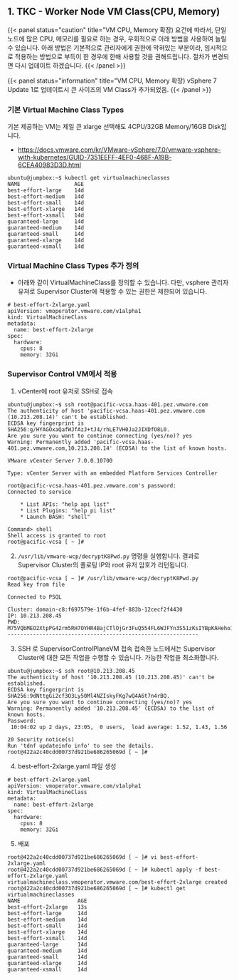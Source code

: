 ## 1. TKC - Worker Node VM Class(CPU, Memory)

{{< panel status="caution" title="VM CPU, Memory 확장)
요건에 따라서, 단일 노드에 많은 CPU, 메모리를 필요로 하는 경우, 우회적으로 아래 방법을 사용하여 늘릴 수 있습니다. 아래 방법은 기본적으로 관리자에게 권한에 막혀있는 부분이라, 임시적으로 적용하는 방법으로 부득이 한 경우에 한해 사용할 것을 권해드립니다. 절차가 변경되면 다시 업데이트 하겠습니다.
{{< /panel >}}

{{< panel status="information" title="VM CPU, Memory 확장)
vSphere 7 Update 1로 업데이트시 큰 사이즈의 VM Class가 추가되었음.
{{< /panel >}}

### 기본 Virtual Machine Class Types
기본 제공하는 VM는 제일 큰 xlarge 선택해도 4CPU/32GB Memory/16GB Disk입니다.
- https://docs.vmware.com/kr/VMware-vSphere/7.0/vmware-vsphere-with-kubernetes/GUID-7351EEFF-4EF0-468F-A19B-6CEA40983D3D.html
```
ubuntu@jumpbox:~$ kubectl get virtualmachineclasses
NAME                 AGE
best-effort-large    14d
best-effort-medium   14d
best-effort-small    14d
best-effort-xlarge   14d
best-effort-xsmall   14d
guaranteed-large     14d
guaranteed-medium    14d
guaranteed-small     14d
guaranteed-xlarge    14d
guaranteed-xsmall    14d
```

### Virtual Machine Class Types 추가 정의
- 아래와 같이 VirtualMachineClass를 정의할 수 있습니다. 다만, vsphere 관리자 유저로 Supervisor Cluster에 적용할 수 있는 권한은 제한되어 있습니다.
```
# best-effort-2xlarge.yaml 
apiVersion: vmoperator.vmware.com/v1alpha1
kind: VirtualMachineClass
metadata:
  name: best-effort-2xlarge
spec:
  hardware:
    cpus: 8
    memory: 32Gi
```

### Supervisor Control VM에서 적용
1. vCenter에 root 유저로 SSH로 접속
```
ubuntu@jumpbox:~$ ssh root@pacific-vcsa.haas-401.pez.vmware.com
The authenticity of host 'pacific-vcsa.haas-401.pez.vmware.com (10.213.208.14)' can't be established.
ECDSA key fingerprint is SHA256:g/HYAGOxaQafWJfAzJ+tJ4/rhLE7VH0Ja2JIXDfO8L0.
Are you sure you want to continue connecting (yes/no)? yes
Warning: Permanently added 'pacific-vcsa.haas-401.pez.vmware.com,10.213.208.14' (ECDSA) to the list of known hosts.

VMware vCenter Server 7.0.0.10700

Type: vCenter Server with an embedded Platform Services Controller

root@pacific-vcsa.haas-401.pez.vmware.com's password: 
Connected to service

    * List APIs: "help api list"
    * List Plugins: "help pi list"
    * Launch BASH: "shell"

Command> shell
Shell access is granted to root
root@pacific-vcsa [ ~ ]# 
```

2. `/usr/lib/vmware-wcp/decryptK8Pwd.py` 명령을 실행합니다. 결과로 Supervisor Cluster의 플로팅 IP와 root 유저 암호가 리턴됩니다.

```
root@pacific-vcsa [ ~ ]# /usr/lib/vmware-wcp/decryptK8Pwd.py
Read key from file

Connected to PSQL

Cluster: domain-c8:f697579e-1f6b-4fef-883b-12cecf2f4430
IP: 10.213.208.45
PWD: M75VQbMEO2XtpPG42rm5RH7OYHR4BajCTlOjGr3FuQ554FL6WJFYn3S51zKsIYBpKAHeho1AAbX5VyqfVbeS6bMLpkZ+Ake7V5wibgC7eUmS3T9U8BaVJyD2vd2OXbsKYjzXnuqa1e+mkKrnzLAGOCiDjzT1BEMGsn2gwuwBHas=
------------------------------------------------------------
```

3. SSH 로 SupervisorControlPlaneVM 접속
접속한 노드에서는 Supervisor Cluster에 대한 모든 작업을 수행할 수 있습니다. 가능한 작업을 최소화합니다.

```
ubuntu@jumpbox:~$ ssh root@10.213.208.45
The authenticity of host '10.213.208.45 (10.213.208.45)' can't be established.
ECDSA key fingerprint is SHA256:9dNttgGi2cf3O3Ly50Ml4NZIskyFKg7wQ4A6t7n4rBQ.
Are you sure you want to continue connecting (yes/no)? yes
Warning: Permanently added '10.213.208.45' (ECDSA) to the list of known hosts.
Password: 
 10:04:02 up 2 days, 23:05,  0 users,  load average: 1.52, 1.43, 1.56

20 Security notice(s)
Run 'tdnf updateinfo info' to see the details.
root@422a2c40cdd00737d921be686265069d [ ~ ]# 
```

4. best-effort-2xlarge.yaml 파일 생성
```
# best-effort-2xlarge.yaml 
apiVersion: vmoperator.vmware.com/v1alpha1
kind: VirtualMachineClass
metadata:
  name: best-effort-2xlarge
spec:
  hardware:
    cpus: 8
    memory: 32Gi
```

5. 배포
```
root@422a2c40cdd00737d921be686265069d [ ~ ]# vi best-effort-2xlarge.yaml 
root@422a2c40cdd00737d921be686265069d [ ~ ]# kubectl apply -f best-effort-2xlarge.yaml 
virtualmachineclass.vmoperator.vmware.com/best-effort-2xlarge created
root@422a2c40cdd00737d921be686265069d [ ~ ]# kubectl get virtualmachineclasses
NAME                  AGE
best-effort-2xlarge   13s
best-effort-large     14d
best-effort-medium    14d
best-effort-small     14d
best-effort-xlarge    14d
best-effort-xsmall    14d
guaranteed-large      14d
guaranteed-medium     14d
guaranteed-small      14d
guaranteed-xlarge     14d
guaranteed-xsmall     14d
```